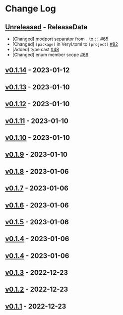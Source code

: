 # Change Log

## [Unreleased](https://github.com/dalance/veryl/compare/v0.1.14...Unreleased) - ReleaseDate

* [Changed] modport separator from `.` to `::` [#65](https://github.com/dalance/veryl/issues/65)
* [Changed] `[package]` in Veryl.toml to `[project]` [#82](https://github.com/dalance/veryl/issues/82)
* [Added] type cast [#48](https://github.com/dalance/veryl/issues/48)
* [Changed] enum member scope [#66](https://github.com/dalance/veryl/issues/66)

## [v0.1.14](https://github.com/dalance/veryl/compare/v0.1.13...v0.1.14) - 2023-01-12

## [v0.1.13](https://github.com/dalance/veryl/compare/v0.1.12...v0.1.13) - 2023-01-10

## [v0.1.12](https://github.com/dalance/veryl/compare/v0.1.11...v0.1.12) - 2023-01-10

## [v0.1.11](https://github.com/dalance/veryl/compare/v0.1.10...v0.1.11) - 2023-01-10

## [v0.1.10](https://github.com/dalance/veryl/compare/v0.1.9...v0.1.10) - 2023-01-10

## [v0.1.9](https://github.com/dalance/veryl/compare/v0.1.8...v0.1.9) - 2023-01-10

## [v0.1.8](https://github.com/dalance/veryl/compare/v0.1.7...v0.1.8) - 2023-01-06

## [v0.1.7](https://github.com/dalance/veryl/compare/v0.1.6...v0.1.7) - 2023-01-06

## [v0.1.6](https://github.com/dalance/veryl/compare/v0.1.5...v0.1.6) - 2023-01-06

## [v0.1.5](https://github.com/dalance/veryl/compare/v0.1.4...v0.1.5) - 2023-01-06

## [v0.1.4](https://github.com/dalance/veryl/compare/v0.1.4...v0.1.4) - 2023-01-06

## [v0.1.4](https://github.com/dalance/veryl/compare/v0.1.3...v0.1.4) - 2023-01-06

## [v0.1.3](https://github.com/dalance/veryl/compare/v0.1.2...v0.1.3) - 2022-12-23

## [v0.1.2](https://github.com/dalance/procs/compare/v0.1.1...v0.1.2) - 2022-12-23

## [v0.1.1](https://github.com/dalance/procs/compare/v0.1.0...v0.1.1) - 2022-12-23
